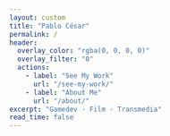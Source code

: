 ```yaml
---
layout: custom
title: "Pablo César"
permalink: /
header:
  overlay_color: "rgba(0, 0, 0, 0)"
  overlay_filter: "0"
  actions:
    - label: "See My Work"
      url: "/see-my-work/"
    - label: "About Me"
      url: "/about/"
excerpt: "Gamedev · Film · Transmedia"
read_time: false
---
```

